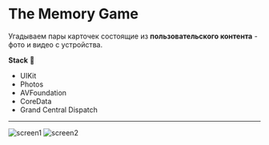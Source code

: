 # The Memory Game 
Угадываем пары карточек состоящие из **пользовательского контента** - фото и видео с устройства. 

**Stack** :wrench: 
- UIKit
- Photos
- AVFoundation
- CoreData
- Grand Central Dispatch
---
![screen1](https://github.com/almo8800/TheMemoryGame/assets/120101941/d5e01c05-43bd-4f6a-be3d-00b45dc0bfd6)
![screen2](https://github.com/almo8800/TheMemoryGame/assets/120101941/a50538fe-25a5-407a-b18f-0ff4f8392104)
